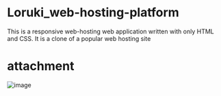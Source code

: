 # Loruki_web-hosting-platform
This is a responsive web-hosting web application written with only HTML and CSS. It is a clone of a popular web hosting site
# attachment
![image](https://user-images.githubusercontent.com/61979736/230526132-fd99b684-8d68-407a-9207-e4e69935f1d1.png)
